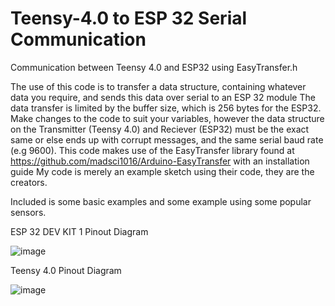 # Teensy-4.0 to ESP 32 Serial Communication
 Communication between Teensy 4.0 and ESP32 using EasyTransfer.h

The use of this code is to transfer a data structure, containing whatever data you require, and sends this data over serial to an ESP 32 module
The data transfer is limited by the buffer size, which is 256 bytes for the ESP32.
Make changes to the code to suit your variables, however the data structure on the Transmitter (Teensy 4.0) and Reciever (ESP32) must be the exact same or else ends up with corrupt messages, and the same serial baud rate (e.g 9600).
This code makes use of the EasyTransfer library found at <https://github.com/madsci1016/Arduino-EasyTransfer> with an installation guide
My code is merely an example sketch using their code, they are the creators.

Included is some basic examples and some example using some popular sensors.

ESP 32 DEV KIT 1 Pinout Diagram 

![image](https://user-images.githubusercontent.com/73143248/215633329-e2ac5d06-456c-49dc-b25c-3e21d96c74ad.png)

Teensy 4.0 Pinout Diagram

![image](https://user-images.githubusercontent.com/73143248/215633431-0ab12ae5-55e5-4507-908d-c04db1cf5576.png)
